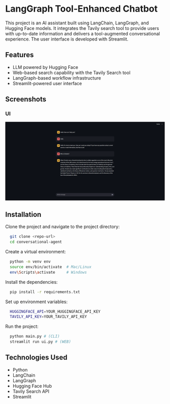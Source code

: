 # LangGraph Tool-Enhanced Chatbot

This project is an AI assistant built using LangChain, LangGraph, and Hugging Face models. It integrates the Tavily search tool to provide users with up-to-date information and delivers a tool-augmented conversational experience. The user interface is developed with Streamlit.

## Features

- LLM powered by Hugging Face
- Web-based search capability with the Tavily Search tool
- LangGraph-based workflow infrastructure
- Streamlit-powered user interface

## Screenshots

### UI
![UI](./screenshots/chat.PNG)

## Installation

Clone the project and navigate to the project directory:

```bash
  git clone <repo-url>
  cd conversational-agent
```

Create a virtual environment:

```bash
  python -m venv env
  source env/bin/activate  # Mac/Linux
  env\Scripts\activate     # Windows
```

Install the dependencies:

```bash
  pip install -r requirements.txt
```

Set up environment variables:

```bash
  HUGGINGFACE_API=YOUR_HUGGINGFACE_API_KEY
  TAVILY_API_KEY=YOUR_TAVILY_API_KEY
```

Run the project:

```bash
  python main.py # (CLI)
  streamlit run ui.py # (WEB)
```

## Technologies Used

- Python
- LangChain
- LangGraph
- Hugging Face Hub	
- Tavily Search API	
- Streamlit	